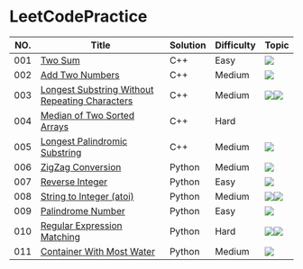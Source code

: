 # LeetCodePractice

NO.|Title|Solution|Difficulty|Topic|
|---|-----|--------|----------|-----|
|001|[Two Sum](https://leetcode.com/problems/two-sum)|C++|Easy|![](https://img.shields.io/badge/Hash-Table-brightgreen.svg)|
|002|[Add Two Numbers](https://leetcode.com/problems/add-two-numbers)|C++|Medium|![](https://img.shields.io/badge/Linked-List-informational.svg)|
|003|[Longest Substring Without Repeating Characters](https://leetcode.com/problems/longest-substring-without-repeating-characters)|C++|Medium|![](https://img.shields.io/badge/Two-Pointers-lightgrey.svg)![](https://img.shields.io/badge/Hash-Table-brightgreen.svg)|
|004|[Median of Two Sorted Arrays](https://leetcode.com/problems/median-of-two-sorted-arrays)|C++|Hard|
|005|[Longest Palindromic Substring](https://leetcode-cn.com/problems/longest-palindromic-substring)|C++|Medium|![](https://img.shields.io/badge/Dynamic-Programming-ff69b4.svg)|
|006|[ZigZag Conversion](https://leetcode.com/problems/zigzag-conversion/submissions/)|Python|Medium|![](https://img.shields.io/badge/Brute-Force-red.svg)|
|007|[Reverse Integer](https://leetcode.com/problems/reverse-integer/submissions/)|Python|Easy|![](https://img.shields.io/badge/Brute-Force-red.svg)|
|008|[String to Integer (atoi)](https://leetcode.com/problems/string-to-integer-atoi/)|Python|Medium|![](https://img.shields.io/badge/Brute-Force-red.svg)![](https://img.shields.io/badge/Regex-Match-orange.svg)|
|009|[Palindrome Number](https://leetcode.com/problems/palindrome-number/)|Python|Easy|![](https://img.shields.io/badge/Brute-Force-red.svg)|
|010|[Regular Expression Matching](https://leetcode.com/problems/regular-expression-matching)|Python|Hard|![](https://img.shields.io/badge/Dynamic-Programming-ff69b4.svg)![](https://img.shields.io/badge/Recursion-9cf.svg)|
|011|[Container With Most Water](https://leetcode.com/problems/container-with-most-water/)|Python|Medium|![](https://img.shields.io/badge/Two-Pointers-lightgrey.svg)|

